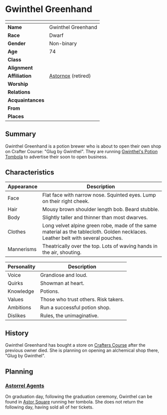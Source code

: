 # Gwinthel Greenhand

| []() | |
| --- | --- |
| **Name** | Gwinthel Greenhand |
| **Race** | Dwarf |
| **Gender** | Non-binary |
| **Age** | 74|
| **Class** | |
| **Alignment** | |
| **Affiliation** | [Astornox](../civilisations/kingdom-of-astor/organisations/astornox.md) (retired) |
| **Worship** | |
| **Relations** | |
| **Acquaintances** | |
| **From** | |
| **Places** | |

## Summary

Gwinthel Greenhand is a potion brewer who is about to open their own shop on Crafter Course: "Glug by Gwinthel". They are running [Gwinthel's Potion Tombola](../../campaigns/astorrel-agents/events/gwinthels-potion-tombola.md) to advertise their soon to open business.

## Characteristics

| Appearance | Description |
| --- | --- |
| Face | Flat face with narrow nose. Squinted eyes. Lump on their right cheek. |
| Hair | Mousy brown shoulder length bob. Beard stubble. |
| Body | Slightly taller and thinner than most dwarves. |
| Clothes | Long velvet alpine green robe, made of the same material as the tablecloth. Golden necklaces. Leather belt with several pouches. |
| Mannerisms | Theatrically over the top. Lots of waving hands in the air, shouting. |

| Personality | Description |
| --- | --- |
| Voice | Grandiose and loud. |
| Quirks | Showman at heart. |
| Knowledge | Potions. |
| Values | Those who trust others. Risk takers. |
| Ambitions | Run a successful potion shop. |
| Dislikes | Rules, the unimaginative. |

## History

Gwinthel Greenhand has bought a store on [Crafters Course](../places/streets/crafters-course.md) after the previous owner died. She is planning on opening an alchemical shop there, "Glug by Gwinthel".

## Planning

### [Astorrel Agents](../../campaigns/astorrel-agents/astorrel-agents.md)

On graduation day, following the graduation ceremony, Gwinthel can be found in [Astor Square](../places/structures/astor-square.md) running her tombola. She does not return the following day, having sold all of her tickets.
